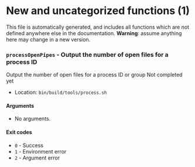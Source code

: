 # New and uncategorized functions (1)

This file is automatically generated, and includes all functions which are not defined anywhere else in the documentation. **Warning**: assume anything here may change in a new version.

### `processOpenPipes` - Output the number of open files for a process ID

Output the number of open files for a process ID or group
Not completed yet

- Location: `bin/build/tools/process.sh`

#### Arguments

- No arguments.

#### Exit codes

- `0` - Success
- `1` - Environment error
- `2` - Argument error
